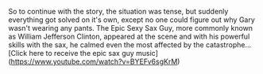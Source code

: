 So to continue with the story, the situation was tense, but suddenly everything got solved on it's own, except no one could figure out why Gary wasn't wearing any pants.
The Epic Sexy Sax Guy, more commonly known as William Jefferson Clinton, appeared at the scene and with his powerful skills with the sax, he calmed even the most affected
by the catastrophe... [Click here to receive the epic sax guy music] (https://www.youtube.com/watch?v=BYEFv6sgKrM)
